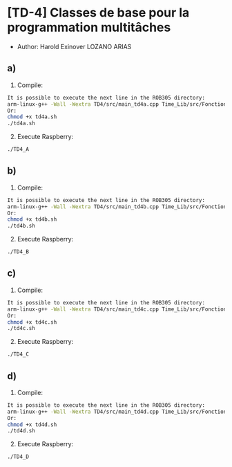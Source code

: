 # [TD-4] Classes de base pour la programmation multitâches

* Author: Harold Exinover LOZANO ARIAS

## a)
1. Compile:

```bash
It is possible to execute the next line in the ROB305 directory:
arm-linux-g++ -Wall -Wextra TD4/src/main_td4a.cpp Time_Lib/src/Fonctions.cpp Time_Lib/src/Operateurs.cpp TD3/src/Chrono/Chrono.cpp TD4/src/PosixThread/PosixThread.cpp TD4/src/Thread/Thread.cpp TD4/src/CountThread/CountThread.cpp -o TD4/TD4_A -lrt -lpthread;
Or:
chmod +x td4a.sh
./td4a.sh
```

2. Execute Raspberry:

```bash
./TD4_A
```

## b)
1. Compile:

```bash
It is possible to execute the next line in the ROB305 directory:
arm-linux-g++ -Wall -Wextra TD4/src/main_td4b.cpp Time_Lib/src/Fonctions.cpp Time_Lib/src/Operateurs.cpp TD3/src/Chrono/Chrono.cpp TD4/src/PosixThread/PosixThread.cpp TD4/src/Thread/Thread.cpp TD4/src/Mutex/Mutex.cpp TD4/src/Monitor/Monitor.cpp TD4/src/Lock/Lock.cpp TD4/src/CountMutex/CountMutex.cpp -o TD4/TD4_B -lrt -lpthread;
Or:
chmod +x td4b.sh
./td4b.sh
```

2. Execute Raspberry:

```bash
./TD4_B
```


## c)
1. Compile:

```bash
It is possible to execute the next line in the ROB305 directory:
arm-linux-g++ -Wall -Wextra TD4/src/main_td4c.cpp Time_Lib/src/Fonctions.cpp Time_Lib/src/Operateurs.cpp TD3/src/Chrono/Chrono.cpp TD4/src/PosixThread/PosixThread.cpp TD4/src/Thread/Thread.cpp TD4/src/Mutex/Mutex.cpp TD4/src/Monitor/Monitor.cpp TD4/src/Lock/Lock.cpp TD4/src/Semaphore/Semaphore.cpp TD4/src/SemaphoreConsumer/SemaphoreConsumer.cpp TD4/src/SemaphoreProducer/SemaphoreProducer.cpp -o TD4/TD4_C -lrt -lpthread;
Or:
chmod +x td4c.sh
./td4c.sh
```

2. Execute Raspberry:

```bash
./TD4_C
```

## d)
1. Compile:

```bash
It is possible to execute the next line in the ROB305 directory:
arm-linux-g++ -Wall -Wextra TD4/src/main_td4d.cpp Time_Lib/src/Fonctions.cpp Time_Lib/src/Operateurs.cpp TD3/src/Chrono/Chrono.cpp TD4/src/PosixThread/PosixThread.cpp TD4/src/Thread/Thread.cpp TD4/src/Mutex/Mutex.cpp TD4/src/Monitor/Monitor.cpp TD4/src/Lock/Lock.cpp -o TD4/TD4_D -lrt -lpthread;
Or:
chmod +x td4d.sh
./td4d.sh
```

2. Execute Raspberry:

```bash
./TD4_D
```
